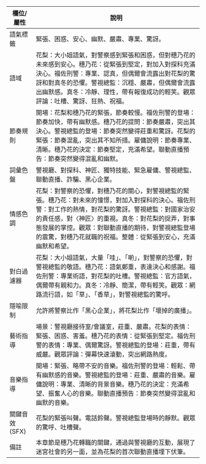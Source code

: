 | 欄位/屬性 | 說明 |
|---|---|
| 語氣標籤 | 緊張、困惑、安心、幽默、嚴肅、專業、驚訝。 |
| 語域 | 花梨：大小姐語氣，對警察感到緊張和困惑，但對穗乃花的未來感到安心。穗乃花：從緊張到堅定，對加入對探科充滿決心。福佐刑警：專業、認真，但偶爾會流露出對花梨的驚訝和對真冬的恐懼。警視總監：沉穩、嚴肅，但偶爾會流露出幽默感。真冬：冷靜、理性，帶有報復成功的輕笑。觀眾評論：吐槽、驚訝、狂熱、祝福。 |
| 節奏規則 | 開場：花梨和穗乃花的緊張，節奏較慢。福佐刑警的登場：節奏加快，帶有幽默感。穗乃花的提問：節奏嚴肅，突出其決心。警視總監的登場：節奏突然變得莊重和驚訝。花梨的緊張：節奏混亂，突出其不知所措。雇傭說明：節奏專業、清晰。穗乃花的決定：節奏堅定，充滿希望。聯動直播預告：節奏突然變得混亂和幽默。 |
| 詞彙色盤 | 警視廳、對探科、神匠、獨特技能、緊急雇傭、警視總監、聯動直播、詐騙、黑心企業。 |
| 情感色調 | 花梨：對警察的恐懼，對穗乃花的關心，對警視總監的緊張。穗乃花：對未來的憧憬，對加入對探科的決心。福佐刑警：對工作的熱情，對花梨的驚訝。警視總監：對國家治安的責任感，對〈神匠〉的重視。真冬：對花梨的捉弄，對事態發展的掌控。觀眾：對聯動直播的期待，對警視總監登場的震驚，對穗乃花就職的祝福。整體：從緊張到安心，充滿幽默和希望。 |
| 對白過濾器 | 花梨：大小姐語氣，大量「哇」、「喲」，對警察的恐懼，對警視總監的敬語。穗乃花：語氣鄭重，表達決心和感謝。福佐刑警：專業術語，對花梨的吐槽。警視總監：官方語氣，偶爾帶有親和力。真冬：冷靜、簡潔，帶有輕笑。觀眾：網路流行語，如「草」、「香草」，對警視總監的驚呼。 |
| 隱喻限制 | 允許將警察比作「黑心企業」，將花梨比作「壞掉的廣播」。 |
| 藝術指導 | 場景：警視廳接待室/會議室，莊重、嚴肅。花梨的表情：緊張、困惑、害羞。穗乃花的表情：從緊張到堅定。福佐刑警的表情：專業、偶爾驚訝。警視總監的登場：莊重，帶有威嚴。觀眾評論：彈幕快速滾動，突出網路熱度。 |
| 音樂指導 | 開場：緊張、略帶不安的音樂。福佐刑警的登場：輕鬆、帶有幽默感的音樂。警視總監的登場：莊重、嚴肅的音樂。雇傭說明：專業、清晰的背景音樂。穗乃花的決定：充滿希望、振奮人心的音樂。聯動直播預告：節奏突然變得混亂和幽默的音樂。 |
| 關鍵音效 (SFX) | 花梨的緊張叫聲。電話鈴聲。警視總監登場時的靜默。觀眾的驚呼、吐槽聲。 |
| 備註 | 本章節是穗乃花轉職的關鍵，通過與警視廳的互動，展現了迷宮社會的另一面，並為花梨的首次聯動直播埋下伏筆。 |
